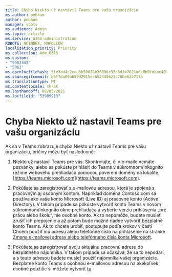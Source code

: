 ```yaml
---
title: Chyba Niekto už nastavil Teams pre vašu organizáciu
ms.author: pebaum
author: pebaum
manager: scotv
ms.audience: Admin
ms.topic: article
ms.service: o365-administration
ROBOTS: NOINDEX, NOFOLLOW
localization_priority: Priority
ms.collection: Adm_O365
ms.custom:
- "9002343"
- "5063"
ms.openlocfilehash: 5fe3dd4c2cea3b50028b28896c33c8dfe7621a6c0b9fdbee4976dfb0e62c3f5d
ms.sourcegitcommit: b5f7da89a650d2915dc652449623c78be6247175
ms.translationtype: MT
ms.contentlocale: sk-SK
ms.lasthandoff: 08/05/2021
ms.locfileid: "53909913"
---
```

# <a name="someone-has-already-set-up-teams-for-your-organization-error"></a>Chyba Niekto už nastavil Teams pre vašu organizáciu

Ak sa v Teams zobrazuje chyba Niekto už nastavil Teams pre vašu organizáciu, príčiny môžu byť nasledovné:

1. Niekto už nastavil Teams pre vás. Skontrolujte, či v e-maile nemáte pozvánky, alebo sa pokúste prihlásiť do Teams v súkromnom/inkognito režime webového prehliadača pomocou poverení domény na lokalite [https://teams.microsoft.com](https://teams.microsoft.com).

2. Pokúšate sa zaregistrovať s e-mailovou adresou, ktorá je spojená s pracovným aj osobným kontom. Napríklad doména Contoso.com sa používa ako vaše konto Microsoft (Live ID) aj pracovné konto (Active Directory). V takom prípade sa pokúste vytvoriť konto Teams v novom súkromnom/inkognito okne prehliadača a vyberte verziu prihlásenia „pre prácu alebo školu“, nie osobné konto. Ak to nepomôže, budete musieť zrušiť ich prepojenie a až potom bude možné riadne vytvoriť bezplatné konto Teams. Ak to chcete urobiť, postupujte podľa krokov v časti Chcem použiť inú adresu alebo telefónne číslo na prihlásenie na stránke [Zmena e-mailovej adresy alebo telefónneho čísla konta Microsoft](https://support.microsoft.com/help/12407).

3. Pokúšate sa zaregistrovať svoju aktuálnu pracovnú adresu do bezplatného nájomníka. V takom prípade sa očakáva, že sa to nepodarí, a s touto adresou budete musieť použiť nájomníka vašej organizácie. Bezplatné konto Teams s osobnou e-mailovou adresou na akékoľvek osobné použitie si môžete vytvoriť [tu](https://products.office.com/microsoft-teams/group-chat-software).
